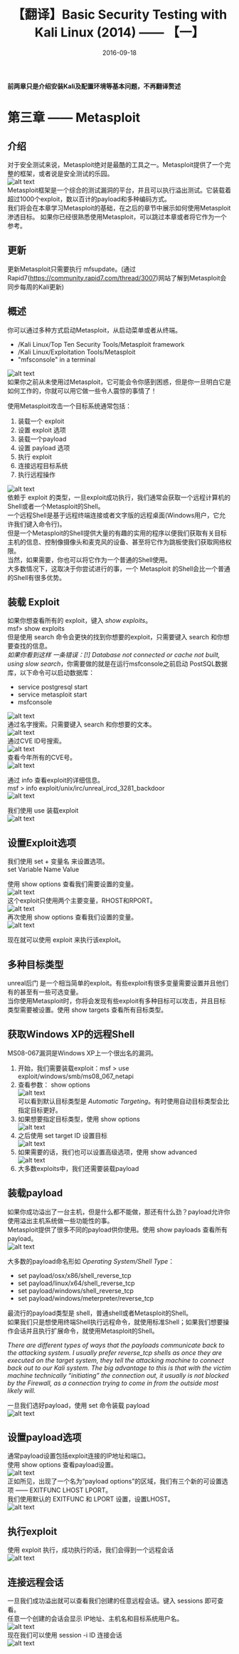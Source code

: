 ﻿---
layout: post
title: "【翻译】Basic Security Testing with Kali Linux (2014) —— 【一】"
desc: "【翻译】Basic Security Testing with Kali Linux (2014) —— 【一】"
date: 2016-09-18
keywords: [Linux,Translate]
tags: [Linux,Translate]
categories: [Linux]
bgp: "bg_text_11"
---

**前两章只是介绍安装Kali及配置环境等基本问题，不再翻译赘述**  

# 第三章 —— Metasploit

## 介绍

对于安全测试来说，Metasploit绝对是最酷的工具之一。Metasploit提供了一个完整的框架，或者说是安全测试的乐园。  
![alt text](/../static/img/blog/BasicSecurity/0.png)  
Metasploit框架是一个综合的测试漏洞的平台，并且可以执行溢出测试。它装载着超过1000个exploit，数以百计的payload和多种编码方式。  
我们将会在本章学习Metasploit的基础，在之后的章节中展示如何使用Metasploit渗透目标。
如果你已经很熟悉使用Metasploit，可以跳过本章或者将它作为一个参考。 

## 更新

更新Metasploit只需要执行 mfsupdate。(通过Rapid7(https://community.rapid7.com/thread/3007)网站了解到Metasploit会同步每周的Kali更新)  

## 概述

你可以通过多种方式启动Metasploit，从启动菜单或者从终端。  

* /Kali Linux/Top Ten Security Tools/Metasploit framework  
* /Kali Linux/Exploitation Tools/Metasploit  
* "mfsconsole" in a terminal  

![alt text](/../static/img/blog/BasicSecurity/1.png)  
如果你之前从未使用过Metasploit，它可能会令你感到困惑，但是你一旦明白它是如何工作的，你就可以用它做一些令人震惊的事情了！  

使用Metasploit攻击一个目标系统通常包括：  

1. 装载一个 exploit  
2. 设置 exploit 选项  
3. 装载一个payload  
4. 设置 payload 选项  
5. 执行 exploit  
6. 连接远程目标系统  
7. 执行远程操作  

![alt text](/../static/img/blog/BasicSecurity/2.png)  
依赖于 exploit 的类型，一旦exploit成功执行，我们通常会获取一个远程计算机的Shell或者一个Metasploit的Shell。  
一个远程Shell是基于远程终端连接或者文字版的远程桌面(Windows用户，它允许我们键入命令行)。  
但是一个Metasploit的Shell提供大量的有趣的实用的程序以便我们获取有关目标主机的信息、控制像摄像头和麦克风的设备、甚至将它作为跳板使我们获取网络权限。  
当然，如果需要，你也可以将它作为一个普通的Shell使用。  
大多数情况下，这取决于你尝试进行的事，一个 Metasploit 的Shell会比一个普通的Shell有很多优势。  

## 装载 Exploit

如果你想查看所有的 exploit，键入 *show exploits*。  
msf> show exploits  
但是使用 search 命令会更快的找到你想要的exploit，只需要键入 search 和你想要查找的信息。  
*如果你看到这样 一条错误：[!] Database not connected or cache not built, using slow
search*，你需要做的就是在运行msfconsole之前启动 PostSQL数据库，以下命令可以启动数据库：  

* service postgresql start  
* service metasploit start
* msfconsole

![alt text](/../static/img/blog/BasicSecurity/3.png)  
通过名字搜索。只需要键入 search 和你想要的文本。  
![alt text](/../static/img/blog/BasicSecurity/4.png)  
通过CVE ID号搜索。  
![alt text](/../static/img/blog/BasicSecurity/5.png)  
查看今年所有的CVE号。  
![alt text](/../static/img/blog/BasicSecurity/6.png)  

通过 info 查看exploit的详细信息。  
msf > info exploit/unix/irc/unreal_ircd_3281_backdoor  
![alt text](/../static/img/blog/BasicSecurity/7.png)  

我们使用 use 装载exploit  
![alt text](/../static/img/blog/BasicSecurity/8.png)  

## 设置Exploit选项

我们使用 set + 变量名 来设置选项。  
set Variable Name Value  

使用 show options 查看我们需要设置的变量。  
![alt text](/../static/img/blog/BasicSecurity/9.png)  
这个exploit只使用两个主要变量，RHOST和RPORT。  
![alt text](/../static/img/blog/BasicSecurity/10.png)  
再次使用 show options 查看我们设置的变量。  
![alt text](/../static/img/blog/BasicSecurity/11.png)  

现在就可以使用 exploit 来执行该exploit。  

## 多种目标类型

unreal后门 是一个相当简单的exploit。有些exploit有很多变量需要设置并且他们有的甚至有一些可选变量。  
当你使用Metasploit时，你将会发现有些exploit有多种目标可以攻击，并且目标类型需要被设置。使用 show targets 查看所有目标类型。  

## 获取Windows XP的远程Shell

MS08-067漏洞是Windows XP上一个很出名的漏洞。  

1. 开始，我们需要装载exploit：msf > use exploit/windows/smb/ms08_067_netapi  
2. 查看参数： show options  
   ![alt text](/../static/img/blog/BasicSecurity/12.png)  
    可以看到默认目标类型是 *Automatic Targeting*。有时使用自动目标类型会比指定目标更好。  
3. 如果想要指定目标类型，使用 show options  
   ![alt text](/../static/img/blog/BasicSecurity/13.png)  
4. 之后使用 set target ID 设置目标  
   ![alt text](/../static/img/blog/BasicSecurity/14.png)  
5. 如果需要的话，我们也可以设置高级选项，使用 show advanced  
   ![alt text](/../static/img/blog/BasicSecurity/15.png)  
6. 大多数exploits中，我们还需要装载payload  

## 装载payload

如果你成功溢出了一台主机，但是什么都不能做，那还有什么劲？payload允许你使用溢出主机系统做一些功能性的事。  
Metasploit提供了很多不同的payload供你使用。使用 show payloads 查看所有payload。  
![alt text](/../static/img/blog/BasicSecurity/16.png)  

大多数的payload命名形如 *Operating System/Shell Type*：  

* set payload/osx/x86/shell_reverse_tcp  
* set payload/linux/x64/shell_reverse_tcp  
* set payload/windows/shell_reverse_tcp  
* set payload/windows/meterpreter/reverse_tcp  

最流行的payload类型是 shell，普通shell或者Metasploit的Shell。  
如果我们只是想使用终端Shell执行远程命令，就使用标准Shell；如果我们想要操作会话并且执行扩展命令，就使用Metasploit的Shell。  

*There are different types of ways that the payloads communicate back to the attacking system. I usually prefer reverse_tcp shells as once they are executed on the target system, they tell the attacking machine to connect back out to our Kali system. The big advantage to this is that with the victim machine technically “initiating” the connection out, it usually is not blocked by the Firewall, as a connection trying to come in from the outside most likely will.*  

一旦我们选好payload，使用 set 命令装载 payload  
![alt text](/../static/img/blog/BasicSecurity/17.png)  

## 设置payload选项

通常payload设置包括exploit连接的IP地址和端口。  
使用 show options 查看payload设置。  
![alt text](/../static/img/blog/BasicSecurity/18.png)  
正如所见，出现了一个名为“payload options”的区域，我们有三个新的可设置选项 —— EXITFUNC LHOST LPORT。  
我们使用默认的 EXITFUNC 和 LPORT 设置，设置LHOST。  
![alt text](/../static/img/blog/BasicSecurity/19.png)  

## 执行exploit

使用 exploit 执行，成功执行的话，我们会得到一个远程会话  
![alt text](/../static/img/blog/BasicSecurity/20.png)  

## 连接远程会话

一旦我们成功溢出就可以查看我们创建的任意远程会话。键入 sessions 即可查看。  
任意一个创建的会话会显示 IP地址、主机名和目标系统用户名。  
![alt text](/../static/img/blog/BasicSecurity/21.png)  
现在我们可以使用 session -i ID 连接会话  
![alt text](/../static/img/blog/BasicSecurity/22.png)  
